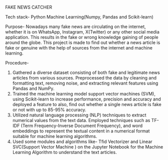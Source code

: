 FAKE NEWS CATCHER

Tech stack- Python Machine Learning(Numpy, Pandas and Scikit-learn)

Purpose- Nowadays many fake news are circulating on the internet, whether it is on WhatsApp, Instagram, X(Twitter) or any other social media application. This results in the fake or wrong knowledge gaining of people around the globe. This project is made to find out whether a news article is fake or genuine with the help of sources from the internet and machine learning.

Procedure-
1. Gathered a diverse dataset consisting of both fake and legitimate news articles from various sources. Preprocessed the data by cleaning and formatting text,
removing noise, and extracting relevant features using Pandas and NumPy.
2. Trained the machine learning model support vector machines (SVM), using Scikit-learn to increase performance, precision and accuracy and deployed a feature to
also, find out whether a single news article is fake or not with up to 85-95% accuracy.
3. Utilized natural language processing (NLP) techniques to extract numerical values from the text data. Employed techniques such as TF-IDF (Term Frequency-Inverse
Document Frequency), and word embeddings to represent the textual content in a numerical format suitable for machine learning algorithms.
4. Used some modules and algorithms like- Tfid Vectorizer and Linear SVC(Support Vector Machine ) on the Jupyter Notebook for the Machine Learning Algorithm to
understand the text articles.
